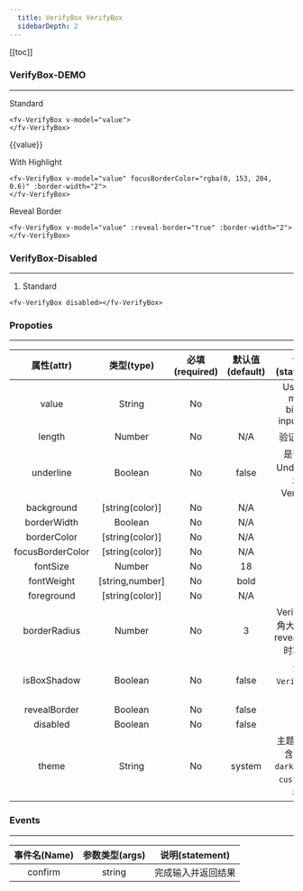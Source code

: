 ```yaml
---
  title: VerifyBox VerifyBox
  sidebarDepth: 2
---
```

  
[[toc]]

### VerifyBox-DEMO
--- 

<script>
export default {
    data () {
        return {
            value: ""
        }
    }
}
</script>


<ClientOnly>


Standard


<ClientOnly>
<fv-VerifyBox v-model="value">
</fv-VerifyBox>
</ClientOnly>

```vue
<fv-VerifyBox v-model="value">
</fv-VerifyBox>
```

<p>{{value}}</p>


With Highlight


<ClientOnly>
<fv-VerifyBox v-model="value" focusBorderColor="rgba(0, 153, 204, 0.6)" :border-width="2">
</fv-VerifyBox>
</ClientOnly>

```vue
<fv-VerifyBox v-model="value" focusBorderColor="rgba(0, 153, 204, 0.6)" :border-width="2">
</fv-VerifyBox>
```

Reveal Border


<ClientOnly>
<fv-VerifyBox v-model="value" :reveal-border="true" :border-width="2">
</fv-VerifyBox>
</ClientOnly>

```vue
<fv-VerifyBox v-model="value" :reveal-border="true" :border-width="2">
</fv-VerifyBox>
```


### VerifyBox-Disabled
---
1. Standard


<ClientOnly>
<fv-VerifyBox disabled></fv-VerifyBox>
</ClientOnly>

```vue
<fv-VerifyBox disabled></fv-VerifyBox>
```


</ClientOnly>


### Propoties
---
|    属性(attr)    |             类型(type)             | 必填(required) | 默认值(default) |               说明(statement)               |
|:----------------:|:----------------------------------:|:--------------:|:---------------:|:-------------------------------------------:|
|      value       |              String              |       No       |                 |      Using v-model binding input value      |
|      length      |              Number              |       No       |       N/A       |                 验证码长度                  |
|    underline     |             Boolean              |       No       |      false      |      是否开启Underline风格的VerifyBox       |
|    background    |          [string(color)]           |       No       |       N/A       |                                             |
|   borderWidth    |             Boolean              |       No       |       N/A       |                                             |
|   borderColor    |          [string(color)]           |       No       |       N/A       |                                             |
| focusBorderColor |          [string(color)]           |       No       |       N/A       |                                             |
|     fontSize     |              Number              |       No       |       18        |                                             |
|    fontWeight    |          [string,number]           |       No       |      bold       |                                             |
|    foreground    |          [string(color)]           |       No       |       N/A       |                                             |
|   borderRadius   |              Number              |       No       |        3        | VerifyBox圆角大小, 启用revealBorder时将失效 |
|   isBoxShadow    |             Boolean              |       No       |      false      |             开启`VerifyBox`阴影             |
|   revealBorder   |             Boolean              |       No       |      false      |                                             |
|     disabled     |             Boolean              |       No       |      false      |                                             |
|     theme     | String |       No       |     system      |       主题样式, 包含`light`, `dark`, `system`, `custom`几种样式              |

### Events
---
| 事件名(Name) | 参数类型(args) |  说明(statement)   |
|:------------:|:--------------:|:------------------:|
|   confirm    |     string     | 完成输入并返回结果 |
  
